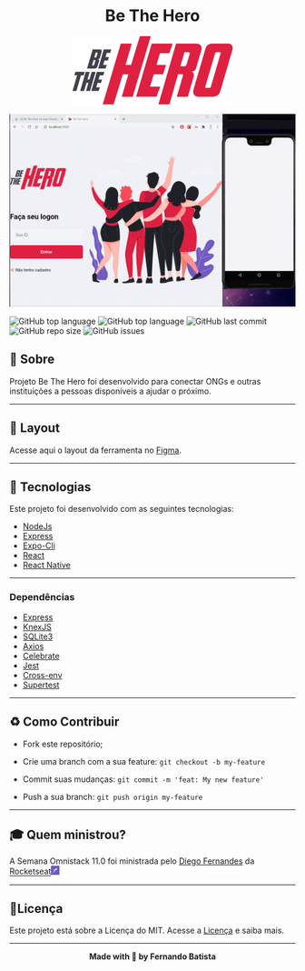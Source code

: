 <h1 align="center">Be The Hero</h1>
<p align="center">
<img src="./.github/logo@3x.png"/>
</p>

<p align="center">
<img src="./.github/bethehero.gif"/>
</p>

![GitHub top language](https://img.shields.io/github/languages/count/Nandosbx/be-the-hero) 
![GitHub top language](https://img.shields.io/github/languages/top/Nandosbx/be-the-hero) ![GitHub last commit](https://img.shields.io/github/last-commit/Nandosbx/be-the-hero) ![GitHub repo size](https://img.shields.io/github/repo-size/Nandosbx/be-the-hero) ![GitHub issues](https://img.shields.io/github/issues/Nandosbx/be-the-hero)


  

<h2>📖 Sobre</h2>

 Projeto Be The Hero foi desenvolvido para conectar ONGs e outras instituições a pessoas disponíveis a ajudar o próximo.

------------
<h2>🔖 Layout</h2>

Acesse aqui o layout da ferramenta no <a href="https://www.figma.com/file/2C2yvw7jsCOGmaNUDftX9n/Be-The-Hero---OmniStack-11?node-id=0%3A1">Figma</a>.

------------

<h2>🚀 Tecnologias</h2>

Este projeto foi desenvolvido com as seguintes tecnologias:
- [NodeJs](https://nodejs.org/en/ "NodeJs")
- [Express](https://expressjs.com/ "Express")
- [Expo-Cli](https://expo.io/tools#cli "Expo-Cli")
- [React](https://reactjs.org/ "React")
- [React Native](https://reactnative.dev/ "React Native")


------------


<h3>Dependências</h3>

- [Express](https://expressjs.com/ "Express")
- [KnexJS](http://knexjs.org/ "KnexJS")
- [SQLite3](https://www.npmjs.com/package/sqlite3 "SQLite3")
- [Axios](https://www.npmjs.com/package/axios "Axios")
- [Celebrate](https://www.npmjs.com/package/celebrate "Celebrate")
- [Jest](https://jestjs.io/)
- [Cross-env](https://www.npmjs.com/package/cross-env)
- [Supertest](https://www.npmjs.com/package/supertest)
  

------------


<h2>♻️ Como Contribuir</h2>

- Fork este repositório;

- Crie uma branch com a sua feature: `git checkout -b my-feature`

- Commit suas mudanças: `git commit -m 'feat: My new feature'`

- Push a sua branch: `git push origin my-feature`

------------

<h2>🎓 Quem ministrou?</h2>
A Semana Omnistack 11.0 foi ministrada pelo <a href="https://github.com/diego3g">Diego Fernandes</a> da <a href="https://rocketseat.com.br/">Rocketseat</a><img src="./.github/rocketseatEmoji.png" width="3%" height="3%"/>

------------


<h2>📃Licença</h2>

Este projeto está sobre a Licença do MIT. Acesse a <a href="https://github.com/Nandosbx/Ecoleta/blob/master/LICENSE.md">Licença</a> e saiba mais.

------------


<footer align="center">
 <strong align="center">Made with 💜 by Fernando Batista</strong>
</footer>